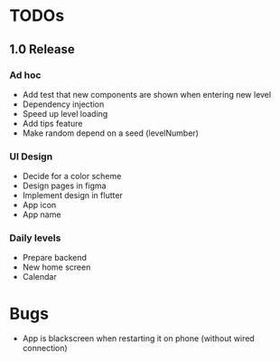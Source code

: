 # TODOs    
## 1.0 Release
### Ad hoc
- Add test that new components are shown when entering new level
- Dependency injection
- Speed up level loading
- Add tips feature
- Make random depend on a seed (levelNumber)

### UI Design
- Decide for a color scheme
- Design pages in figma
- Implement design in flutter
- App icon
- App name

### Daily levels
- Prepare backend
- New home screen
- Calendar


# Bugs
- App is blackscreen when restarting it on phone (without wired connection)
